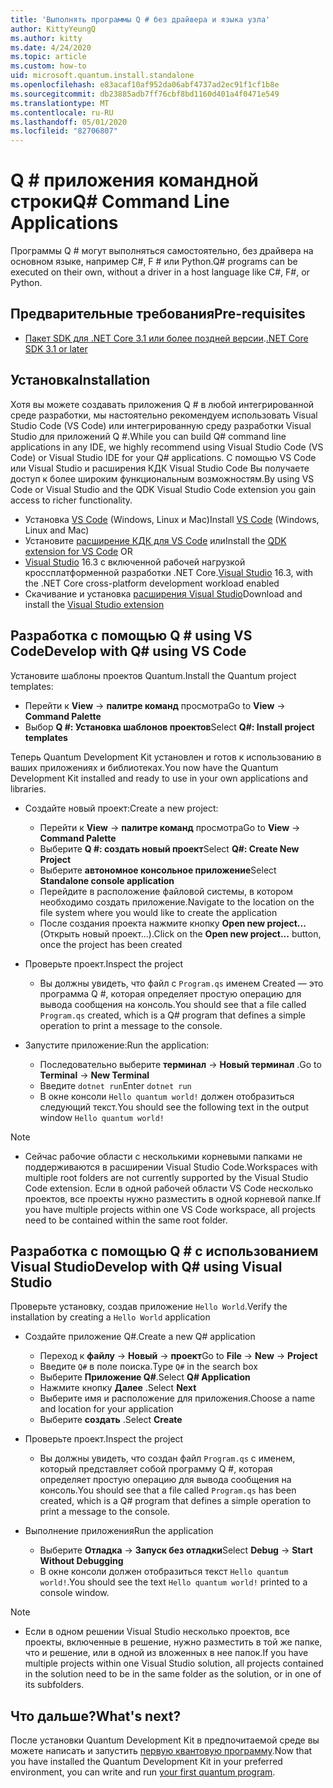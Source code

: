 ```yaml
---
title: 'Выполнять программы Q # без драйвера и языка узла'
author: KittyYeungQ
ms.author: kitty
ms.date: 4/24/2020
ms.topic: article
ms.custom: how-to
uid: microsoft.quantum.install.standalone
ms.openlocfilehash: e83acaf10af952da06abf4737ad2ec91f1cf1b8e
ms.sourcegitcommit: db23885adb7ff76cbf8bd1160d401a4f0471e549
ms.translationtype: MT
ms.contentlocale: ru-RU
ms.lasthandoff: 05/01/2020
ms.locfileid: "82706807"
---
```

# <a name="q-command-line-applications"></a><span data-ttu-id="3ef66-102">Q # приложения командной строки</span><span class="sxs-lookup"><span data-stu-id="3ef66-102">Q# Command Line Applications</span></span>

<span data-ttu-id="3ef66-103">Программы Q # могут выполняться самостоятельно, без драйвера на основном языке, например C#, F # или Python.</span><span class="sxs-lookup"><span data-stu-id="3ef66-103">Q# programs can be executed on their own, without a driver in a host language like C#, F#, or Python.</span></span>

## <a name="pre-requisites"></a><span data-ttu-id="3ef66-104">Предварительные требования</span><span class="sxs-lookup"><span data-stu-id="3ef66-104">Pre-requisites</span></span>

- <span data-ttu-id="3ef66-105">[Пакет SDK для .NET Core 3.1 или более поздней версии](https://www.microsoft.com/net/download).</span><span class="sxs-lookup"><span data-stu-id="3ef66-105">[.NET Core SDK 3.1 or later](https://www.microsoft.com/net/download)</span></span>

## <a name="installation"></a><span data-ttu-id="3ef66-106">Установка</span><span class="sxs-lookup"><span data-stu-id="3ef66-106">Installation</span></span>

<span data-ttu-id="3ef66-107">Хотя вы можете создавать приложения Q # в любой интегрированной среде разработки, мы настоятельно рекомендуем использовать Visual Studio Code (VS Code) или интегрированную среду разработки Visual Studio для приложений Q #.</span><span class="sxs-lookup"><span data-stu-id="3ef66-107">While you can build Q# command line applications in any IDE, we highly recommend using Visual Studio Code (VS Code) or Visual Studio IDE for your Q# applications.</span></span> <span data-ttu-id="3ef66-108">С помощью VS Code или Visual Studio и расширения КДК Visual Studio Code Вы получаете доступ к более широким функциональным возможностям.</span><span class="sxs-lookup"><span data-stu-id="3ef66-108">By using VS Code or Visual Studio and the QDK Visual Studio Code extension you gain access to richer functionality.</span></span>

- <span data-ttu-id="3ef66-109">Установка [VS Code](https://code.visualstudio.com/download) (Windows, Linux и Mac)</span><span class="sxs-lookup"><span data-stu-id="3ef66-109">Install [VS Code](https://code.visualstudio.com/download) (Windows, Linux and Mac)</span></span>
- <span data-ttu-id="3ef66-110">Установите [расширение КДК для VS Code](https://marketplace.visualstudio.com/items?itemName=quantum.quantum-devkit-vscode) или</span><span class="sxs-lookup"><span data-stu-id="3ef66-110">Install the [QDK extension for VS Code](https://marketplace.visualstudio.com/items?itemName=quantum.quantum-devkit-vscode) OR</span></span>
- <span data-ttu-id="3ef66-111">[Visual Studio](https://visualstudio.microsoft.com/downloads/) 16.3 с включенной рабочей нагрузкой кроссплатформенной разработки .NET Core.</span><span class="sxs-lookup"><span data-stu-id="3ef66-111">[Visual Studio](https://visualstudio.microsoft.com/downloads/) 16.3, with the .NET Core cross-platform development workload enabled</span></span>
- <span data-ttu-id="3ef66-112">Скачивание и установка [расширения Visual Studio](https://marketplace.visualstudio.com/items?itemName=quantum.DevKit)</span><span class="sxs-lookup"><span data-stu-id="3ef66-112">Download and install the [Visual Studio extension](https://marketplace.visualstudio.com/items?itemName=quantum.DevKit)</span></span>


## <a name="develop-with-q-using-vs-code"></a><span data-ttu-id="3ef66-113">Разработка с помощью Q # using VS Code</span><span class="sxs-lookup"><span data-stu-id="3ef66-113">Develop with Q# using VS Code</span></span>

<span data-ttu-id="3ef66-114">Установите шаблоны проектов Quantum.</span><span class="sxs-lookup"><span data-stu-id="3ef66-114">Install the Quantum project templates:</span></span>

- <span data-ttu-id="3ef66-115">Перейти к **View** -> **палитре команд** просмотра</span><span class="sxs-lookup"><span data-stu-id="3ef66-115">Go to **View** -> **Command Palette**</span></span>
- <span data-ttu-id="3ef66-116">Выбор **Q #: Установка шаблонов проектов**</span><span class="sxs-lookup"><span data-stu-id="3ef66-116">Select **Q#: Install project templates**</span></span>

<span data-ttu-id="3ef66-117">Теперь Quantum Development Kit установлен и готов к использованию в ваших приложениях и библиотеках.</span><span class="sxs-lookup"><span data-stu-id="3ef66-117">You now have the Quantum Development Kit installed and ready to use in your own applications and libraries.</span></span>
- <span data-ttu-id="3ef66-118">Создайте новый проект:</span><span class="sxs-lookup"><span data-stu-id="3ef66-118">Create a new project:</span></span>
  - <span data-ttu-id="3ef66-119">Перейти к **View** -> **палитре команд** просмотра</span><span class="sxs-lookup"><span data-stu-id="3ef66-119">Go to **View** -> **Command Palette**</span></span>
  - <span data-ttu-id="3ef66-120">Выберите **Q #: создать новый проект**</span><span class="sxs-lookup"><span data-stu-id="3ef66-120">Select **Q#: Create New Project**</span></span>
  - <span data-ttu-id="3ef66-121">Выберите **автономное консольное приложение**</span><span class="sxs-lookup"><span data-stu-id="3ef66-121">Select **Standalone console application**</span></span>
  - <span data-ttu-id="3ef66-122">Перейдите в расположение файловой системы, в котором необходимо создать приложение.</span><span class="sxs-lookup"><span data-stu-id="3ef66-122">Navigate to the location on the file system where you would like to create the application</span></span>
  - <span data-ttu-id="3ef66-123">После создания проекта нажмите кнопку **Open new project...** (Открыть новый проект...).</span><span class="sxs-lookup"><span data-stu-id="3ef66-123">Click on the **Open new project...** button, once the project has been created</span></span>
        
- <span data-ttu-id="3ef66-124">Проверьте проект.</span><span class="sxs-lookup"><span data-stu-id="3ef66-124">Inspect the project</span></span>
  - <span data-ttu-id="3ef66-125">Вы должны увидеть, что файл с `Program.qs` именем Created — это программа Q #, которая определяет простую операцию для вывода сообщения на консоль.</span><span class="sxs-lookup"><span data-stu-id="3ef66-125">You should see that a file called `Program.qs` created, which is a Q# program that defines a simple operation to print a message to the console.</span></span>

- <span data-ttu-id="3ef66-126">Запустите приложение:</span><span class="sxs-lookup"><span data-stu-id="3ef66-126">Run the application:</span></span>
  - <span data-ttu-id="3ef66-127">Последовательно выберите **терминал** -> **Новый терминал** .</span><span class="sxs-lookup"><span data-stu-id="3ef66-127">Go to **Terminal** -> **New Terminal**</span></span>
  - <span data-ttu-id="3ef66-128">Введите `dotnet run`</span><span class="sxs-lookup"><span data-stu-id="3ef66-128">Enter `dotnet run`</span></span>
  - <span data-ttu-id="3ef66-129">В окне консоли `Hello quantum world!` должен отобразиться следующий текст.</span><span class="sxs-lookup"><span data-stu-id="3ef66-129">You should see the following text in the output window `Hello quantum world!`</span></span>


> [!NOTE]
> * <span data-ttu-id="3ef66-130">Сейчас рабочие области с несколькими корневыми папками не поддерживаются в расширении Visual Studio Code.</span><span class="sxs-lookup"><span data-stu-id="3ef66-130">Workspaces with multiple root folders are not currently supported by the Visual Studio Code extension.</span></span> <span data-ttu-id="3ef66-131">Если в одной рабочей области VS Code несколько проектов, все проекты нужно разместить в одной корневой папке.</span><span class="sxs-lookup"><span data-stu-id="3ef66-131">If you have multiple projects within one VS Code workspace, all projects need to be contained within the same root folder.</span></span>

## <a name="develop-with-q-using-visual-studio"></a><span data-ttu-id="3ef66-132">Разработка с помощью Q # с использованием Visual Studio</span><span class="sxs-lookup"><span data-stu-id="3ef66-132">Develop with Q# using Visual Studio</span></span>

<span data-ttu-id="3ef66-133">Проверьте установку, создав приложение `Hello World`.</span><span class="sxs-lookup"><span data-stu-id="3ef66-133">Verify the installation by creating a `Hello World` application</span></span>

- <span data-ttu-id="3ef66-134">Создайте приложение Q#.</span><span class="sxs-lookup"><span data-stu-id="3ef66-134">Create a new Q# application</span></span>
  - <span data-ttu-id="3ef66-135">Переход к **файлу** -> **Новый** -> **проект**</span><span class="sxs-lookup"><span data-stu-id="3ef66-135">Go to **File** -> **New** -> **Project**</span></span>
  - <span data-ttu-id="3ef66-136">Введите `Q#` в поле поиска.</span><span class="sxs-lookup"><span data-stu-id="3ef66-136">Type `Q#` in the search box</span></span>
  - <span data-ttu-id="3ef66-137">Выберите **Приложение Q#**.</span><span class="sxs-lookup"><span data-stu-id="3ef66-137">Select **Q# Application**</span></span>
  - <span data-ttu-id="3ef66-138">Нажмите кнопку **Далее** .</span><span class="sxs-lookup"><span data-stu-id="3ef66-138">Select **Next**</span></span>
  - <span data-ttu-id="3ef66-139">Выберите имя и расположение для приложения.</span><span class="sxs-lookup"><span data-stu-id="3ef66-139">Choose a name and location for your application</span></span>
  - <span data-ttu-id="3ef66-140">Выберите **создать** .</span><span class="sxs-lookup"><span data-stu-id="3ef66-140">Select **Create**</span></span>

- <span data-ttu-id="3ef66-141">Проверьте проект.</span><span class="sxs-lookup"><span data-stu-id="3ef66-141">Inspect the project</span></span>
  - <span data-ttu-id="3ef66-142">Вы должны увидеть, что создан файл `Program.qs` с именем, который представляет собой программу Q #, которая определяет простую операцию для вывода сообщения на консоль.</span><span class="sxs-lookup"><span data-stu-id="3ef66-142">You should see that a file called `Program.qs` has been created, which is a Q# program that defines a simple operation to print a message to the console.</span></span>

- <span data-ttu-id="3ef66-143">Выполнение приложения</span><span class="sxs-lookup"><span data-stu-id="3ef66-143">Run the application</span></span>
  - <span data-ttu-id="3ef66-144">Выберите **Отладка** -> **Запуск без отладки**</span><span class="sxs-lookup"><span data-stu-id="3ef66-144">Select **Debug** -> **Start Without Debugging**</span></span>
  - <span data-ttu-id="3ef66-145">В окне консоли должен отобразиться текст `Hello quantum world!`.</span><span class="sxs-lookup"><span data-stu-id="3ef66-145">You should see the text `Hello quantum world!` printed to a console window.</span></span>

> [!NOTE]
> * <span data-ttu-id="3ef66-146">Если в одном решении Visual Studio несколько проектов, все проекты, включенные в решение, нужно разместить в той же папке, что и решение, или в одной из вложенных в нее папок.</span><span class="sxs-lookup"><span data-stu-id="3ef66-146">If you have multiple projects within one Visual Studio solution, all projects contained in the solution need to be in the same folder as the solution, or in one of its subfolders.</span></span>  


## <a name="whats-next"></a><span data-ttu-id="3ef66-147">Что дальше?</span><span class="sxs-lookup"><span data-stu-id="3ef66-147">What's next?</span></span>

<span data-ttu-id="3ef66-148">После установки Quantum Development Kit в предпочитаемой среде вы можете написать и запустить [первую квантовую программу](xref:microsoft.quantum.write-program).</span><span class="sxs-lookup"><span data-stu-id="3ef66-148">Now that you have installed the Quantum Development Kit in your preferred environment, you can write and run [your first quantum program](xref:microsoft.quantum.write-program).</span></span>
